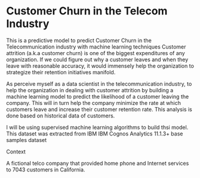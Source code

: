 # Customer Churn in the Telecom Industry
This is a predictive model to predict Customer Churn in the Telecommunication industry with machine learning techniques 
Customer attrition (a.k.a customer churn) is one of the biggest expenditures of any organization. If we could figure out why a customer leaves and when they leave with reasonable accuracy, it would immensely help the organization to strategize their retention initiatives manifold.

As perceive myself as a data scientist in the telecommunication industry, to help the organization in dealing with customer attrition by building a machine learning model to predict the likelihood of a customer leaving the company. This will in turn help the company minimize the rate at which customers leave and increase their customer retention rate. This analysis is done based on historical data of customers.

I will be using supervised machine learning algorithms to build thsi model. This dataset was extracted from IBM IBM Cognos Analytics 11.1.3+ base samples dataset

Context

A fictional telco company that provided home phone and Internet services to 7043 customers in California.
